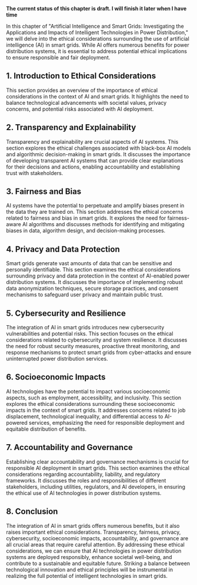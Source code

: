 **The current status of this chapter is draft. I will finish it later when I have time**

In this chapter of "Artificial Intelligence and Smart Grids: Investigating the Applications and Impacts of Intelligent Technologies in Power Distribution," we will delve into the ethical considerations surrounding the use of artificial intelligence (AI) in smart grids. While AI offers numerous benefits for power distribution systems, it is essential to address potential ethical implications to ensure responsible and fair deployment.

**1. Introduction to Ethical Considerations**
---------------------------------------------

This section provides an overview of the importance of ethical considerations in the context of AI and smart grids. It highlights the need to balance technological advancements with societal values, privacy concerns, and potential risks associated with AI deployment.

**2. Transparency and Explainability**
--------------------------------------

Transparency and explainability are crucial aspects of AI systems. This section explores the ethical challenges associated with black-box AI models and algorithmic decision-making in smart grids. It discusses the importance of developing transparent AI systems that can provide clear explanations for their decisions and actions, enabling accountability and establishing trust with stakeholders.

**3. Fairness and Bias**
------------------------

AI systems have the potential to perpetuate and amplify biases present in the data they are trained on. This section addresses the ethical concerns related to fairness and bias in smart grids. It explores the need for fairness-aware AI algorithms and discusses methods for identifying and mitigating biases in data, algorithm design, and decision-making processes.

**4. Privacy and Data Protection**
----------------------------------

Smart grids generate vast amounts of data that can be sensitive and personally identifiable. This section examines the ethical considerations surrounding privacy and data protection in the context of AI-enabled power distribution systems. It discusses the importance of implementing robust data anonymization techniques, secure storage practices, and consent mechanisms to safeguard user privacy and maintain public trust.

**5. Cybersecurity and Resilience**
-----------------------------------

The integration of AI in smart grids introduces new cybersecurity vulnerabilities and potential risks. This section focuses on the ethical considerations related to cybersecurity and system resilience. It discusses the need for robust security measures, proactive threat monitoring, and response mechanisms to protect smart grids from cyber-attacks and ensure uninterrupted power distribution services.

**6. Socioeconomic Impacts**
----------------------------

AI technologies have the potential to impact various socioeconomic aspects, such as employment, accessibility, and inclusivity. This section explores the ethical considerations surrounding these socioeconomic impacts in the context of smart grids. It addresses concerns related to job displacement, technological inequality, and differential access to AI-powered services, emphasizing the need for responsible deployment and equitable distribution of benefits.

**7. Accountability and Governance**
------------------------------------

Establishing clear accountability and governance mechanisms is crucial for responsible AI deployment in smart grids. This section examines the ethical considerations regarding accountability, liability, and regulatory frameworks. It discusses the roles and responsibilities of different stakeholders, including utilities, regulators, and AI developers, in ensuring the ethical use of AI technologies in power distribution systems.

**8. Conclusion**
-----------------

The integration of AI in smart grids offers numerous benefits, but it also raises important ethical considerations. Transparency, fairness, privacy, cybersecurity, socioeconomic impacts, accountability, and governance are all crucial areas that require careful attention. By addressing these ethical considerations, we can ensure that AI technologies in power distribution systems are deployed responsibly, enhance societal well-being, and contribute to a sustainable and equitable future. Striking a balance between technological innovation and ethical principles will be instrumental in realizing the full potential of intelligent technologies in smart grids.
